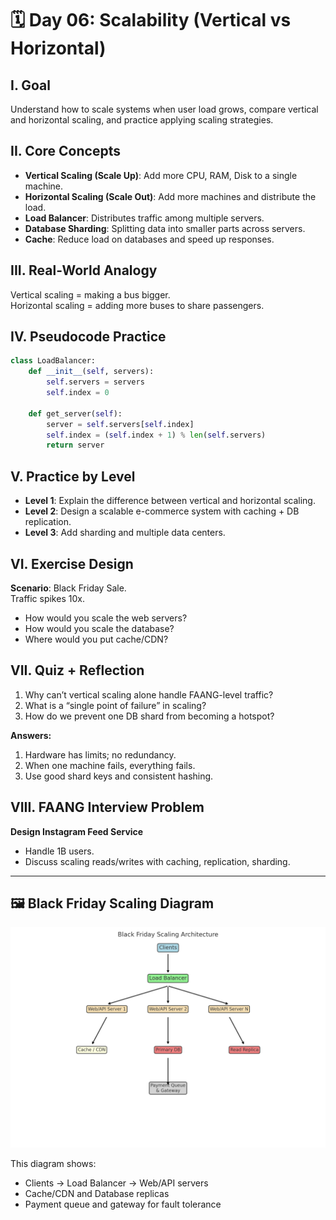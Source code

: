 # 🗓️ Day 06: Scalability (Vertical vs Horizontal)

## I. Goal
Understand how to scale systems when user load grows, compare vertical and horizontal scaling, and practice applying scaling strategies.

## II. Core Concepts
- **Vertical Scaling (Scale Up)**: Add more CPU, RAM, Disk to a single machine.
- **Horizontal Scaling (Scale Out)**: Add more machines and distribute the load.
- **Load Balancer**: Distributes traffic among multiple servers.
- **Database Sharding**: Splitting data into smaller parts across servers.
- **Cache**: Reduce load on databases and speed up responses.

## III. Real-World Analogy
Vertical scaling = making a bus bigger.  
Horizontal scaling = adding more buses to share passengers.

## IV. Pseudocode Practice
```python
class LoadBalancer:
    def __init__(self, servers):
        self.servers = servers
        self.index = 0

    def get_server(self):
        server = self.servers[self.index]
        self.index = (self.index + 1) % len(self.servers)
        return server
```

## V. Practice by Level
- **Level 1**: Explain the difference between vertical and horizontal scaling.
- **Level 2**: Design a scalable e-commerce system with caching + DB replication.
- **Level 3**: Add sharding and multiple data centers.

## VI. Exercise Design
**Scenario**: Black Friday Sale.  
Traffic spikes 10x.  
- How would you scale the web servers?
- How would you scale the database?
- Where would you put cache/CDN?

## VII. Quiz + Reflection
1. Why can’t vertical scaling alone handle FAANG-level traffic?  
2. What is a “single point of failure” in scaling?  
3. How do we prevent one DB shard from becoming a hotspot?  

**Answers:**  
1. Hardware has limits; no redundancy.  
2. When one machine fails, everything fails.  
3. Use good shard keys and consistent hashing.

## VIII. FAANG Interview Problem
**Design Instagram Feed Service**  
- Handle 1B users.  
- Discuss scaling reads/writes with caching, replication, sharding.  



---

## 🖼️ Black Friday Scaling Diagram

![Black Friday Scaling](day06_blackfriday_scaling.png)

This diagram shows:
- Clients → Load Balancer → Web/API servers  
- Cache/CDN and Database replicas  
- Payment queue and gateway for fault tolerance
